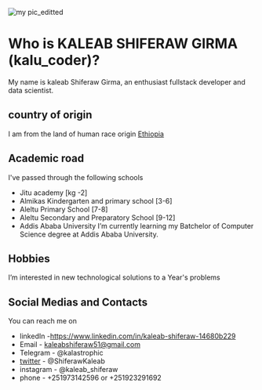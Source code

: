 ![my pic_editted](https://user-images.githubusercontent.com/100060562/195410201-954557e4-fc47-40c9-8381-144603c0f86a.jpg)
# Who is KALEAB SHIFERAW GIRMA (kalu_coder)?

   My name is kaleab Shiferaw Girma, an enthusiast fullstack developer and data scientist.
## country of origin
   I am from the land of human race origin [Ethiopia](https://en.wikipedia.org/wiki/Ethiopia)
## Academic road
I've passed through the following schools
   - Jitu academy [kg -2]
   - Almikas Kindergarten and primary school [3-6]
   - Aleltu Primary School [7-8]
   - Aleltu Secondary and Preparatory School [9-12]
   - Addis Ababa University 
 I’m currently learning my Batchelor of Computer Science degree at Addis Ababa University. 
## Hobbies

I’m interested in new technological solutions to a Year's problems

## Social Medias and Contacts
You can reach me on 
- linkedIn -https://www.linkedin.com/in/kaleab-shiferaw-14680b229
- Email - kaleabshiferaw51@gmail.com
- Telegram - @kalastrophic
- [twitter](https://img.shields.io/twitter/url?style=social&url=%40ShiferawKaleab) - @ShiferawKaleab 
- instagram - @kaleab_shiferaw
- phone - +251973142596 or +251923291692  
